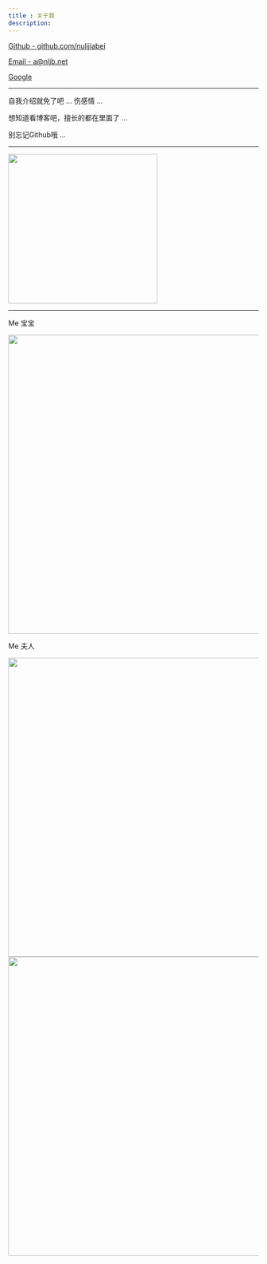 ```yaml
---
title : 关于我
description:
---
```


<a href="https://github.com/nulijiabei">Github - github.com/nulijiabei</a> 

<a href="mailto:a@nljb.net">Email - a@nljb.net</a>

<a href="https://objects.dreamhost.com/goo/index.html">Google</a>

---

自我介绍就免了吧 ... 伤感情 ...

想知道看博客吧，擅长的都在里面了 ...

别忘记Github哦 ...

---

<img src="{{urls.media}}/qrcode.png" alt="" width="300">

---

Me 宝宝

<img src="{{urls.media}}/3.jpg" alt="" width="600">

Me 夫人

<img src="{{urls.media}}/1.jpg" alt="" width="600">

<img src="{{urls.media}}/2.jpg" alt="" width="600">

